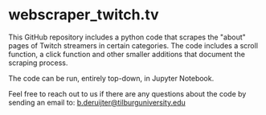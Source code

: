 # webscraper_twitch.tv
This GitHub repository includes a python code that scrapes the "about" pages of Twitch streamers in certain categories. The code includes a scroll function, a click function and other smaller additions that document the scraping process.

The code can be run, entirely top-down, in Jupyter Notebook. 

Feel free to reach out to us if there are any questions about the code by sending an email to:
b.deruijter@tilburguniversity.edu
